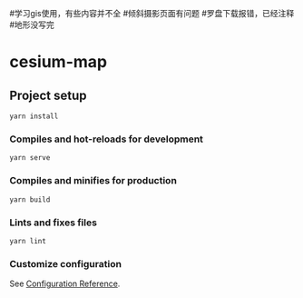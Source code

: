 #学习gis使用，有些内容并不全
#倾斜摄影页面有问题
#罗盘下载报错，已经注释
#地形没写完

# cesium-map

## Project setup
```
yarn install
```

### Compiles and hot-reloads for development
```
yarn serve
```

### Compiles and minifies for production
```
yarn build
```

### Lints and fixes files
```
yarn lint
```

### Customize configuration
See [Configuration Reference](https://cli.vuejs.org/config/).
